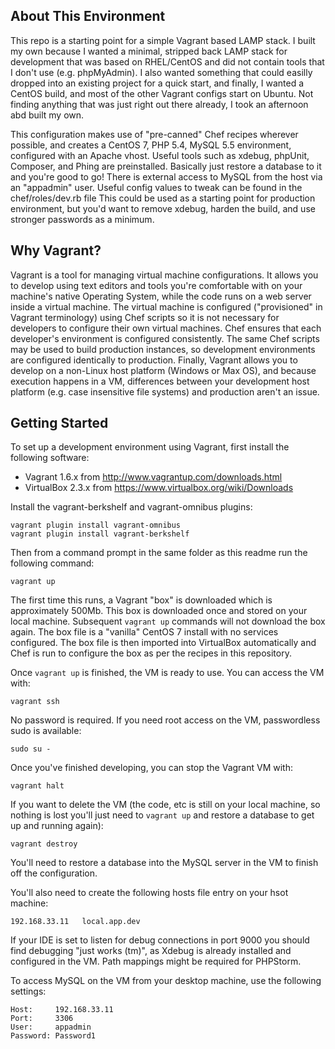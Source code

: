 About This Environment
----------------------

This repo is a starting point for a simple Vagrant based LAMP stack.  I built my own because I wanted a minimal, 
stripped back LAMP stack for development that was based on RHEL/CentOS and did not contain tools that I don't use 
(e.g. phpMyAdmin).  I also wanted something that could easilly dropped into an existing project for a quick start, 
and finally, I wanted a CentOS build, and most of the other Vagrant configs start on Ubuntu.  Not finding anything 
that was just right out there already, I took an afternoon abd built my own.

This configuration makes use of "pre-canned" Chef recipes wherever possible, and creates a 
CentOS 7, PHP 5.4, MySQL 5.5 environment, configured with an Apache vhost.  Useful tools such as xdebug, phpUnit, 
Composer, and Phing are preinstalled.  Basically just restore a database to it and you're good to go!  There is 
external access to MySQL from the host via an "appadmin" user.  Useful config values to tweak can be found in the 
chef/roles/dev.rb file  This could be used as a starting point for production environment, but you'd want to remove 
xdebug, harden the build, and use stronger passwords as a minimum.

Why Vagrant?
------------

Vagrant is a tool for managing virtual machine configurations.  It allows you to develop using text editors and tools
you're comfortable with on your machine's native Operating System, while the code runs on a web server inside a virtual
machine.  The virtual machine is configured ("provisioned" in Vagrant terminology) using Chef scripts so it is not
necessary for developers to configure their own virtual machines.  Chef ensures that each developer's environment is
configured consistently.  The same Chef scripts may be used to build production instances, so development environments
are configured identically to production.  Finally, Vagrant allows you to develop on a non-Linux host platform (Windows
or Max OS), and because execution happens in a VM, differences between your development host platform (e.g. case insensitive file systems)
and production aren't an issue.

Getting Started
---------------

To set up a development environment using Vagrant, first install the following software:

* Vagrant 1.6.x from http://www.vagrantup.com/downloads.html
* VirtualBox 2.3.x from https://www.virtualbox.org/wiki/Downloads

Install the vagrant-berkshelf and vagrant-omnibus plugins:

    vagrant plugin install vagrant-omnibus
    vagrant plugin install vagrant-berkshelf

Then from a command prompt in the same folder as this readme run the following command:

    vagrant up

The first time this runs, a Vagrant "box" is downloaded which is approximately 500Mb.  This box is downloaded once and
stored on your local machine.  Subsequent ```vagrant up``` commands will not download the box again.  The box file is
a "vanilla" CentOS 7 install with no services configured.  The box file is then imported into VirtualBox automatically
and Chef is run to configure the box as per the recipes in this repository.

Once ```vagrant up``` is finished, the VM is ready to use.  You can access the VM with:

    vagrant ssh

No password is required.  If you need root access on the VM, passwordless sudo is available:

    sudo su -

Once you've finished developing, you can stop the Vagrant VM with:

    vagrant halt

If you want to delete the VM (the code, etc is still on your local machine, so nothing is lost you'll just need to
```vagrant up``` and restore a database to get up and running again):

    vagrant destroy

You'll need to restore a database into the MySQL server in the VM to finish off the configuration.  

You'll also need to create the following hosts file entry on your hsot machine:

    192.168.33.11   local.app.dev

If your IDE is set to listen for debug connections in
port 9000 you should find debugging "just works (tm)", as Xdebug is already installed and configured in the VM.  Path
mappings might be required for PHPStorm.

To access MySQL on the VM from your desktop machine, use the following settings:

    Host:     192.168.33.11
    Port:     3306
    User:     appadmin
    Password: Password1
